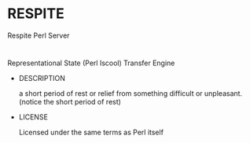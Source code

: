 # RESPITE

Respite Perl Server

# 

Representational State (Perl Iscool) Transfer Engine

- DESCRIPTION

    a short period of rest or relief from something difficult or unpleasant. (notice the short period of rest)

- LICENSE

    Licensed under the same terms as Perl itself
